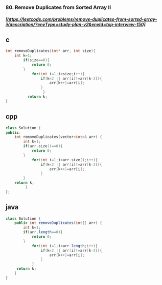 ### 80. Remove Duplicates from Sorted Array II
##### [https://leetcode.com/problems/remove-duplicates-from-sorted-array-ii/description/?envType=study-plan-v2&envId=top-interview-150]
## c
```C
int removeDuplicates(int* arr, int size){
    int k=1;
        if(size==0){
            return 0;
        }        
            for(int i=1;i<size;i++){
                if(k<2 || arr[i]!=arr[k-2]){
                    arr[k++]=arr[i];
                }
                 }
          return k;
}
```
## cpp
```cpp
class Solution {
public:
    int removeDuplicates(vector<int>& arr) {
        int k=1;
        if(arr.size()==0){
            return 0;
        }       
            for(int i=1;i<arr.size();i++){
                if(k<2 || arr[i]!=arr[k-2]){
                    arr[k++]=arr[i];
                }            
        }   
    return k;
         }
};
```
## java
```java
class Solution {
    public int removeDuplicates(int[] arr) {
        int k=1;
        if(arr.length==0){
            return 0;
        }        
            for(int i=1;i<arr.length;i++){
                if(k<2 || arr[i]!=arr[k-2]){
                    arr[k++]=arr[i];
                }
            }
     return k;
    }
}
```
